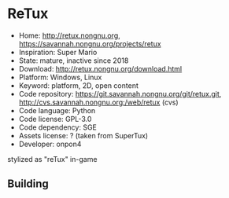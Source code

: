# ReTux

- Home: http://retux.nongnu.org, https://savannah.nongnu.org/projects/retux
- Inspiration: Super Mario
- State: mature, inactive since 2018
- Download: http://retux.nongnu.org/download.html
- Platform: Windows, Linux
- Keyword: platform, 2D, open content
- Code repository: https://git.savannah.nongnu.org/git/retux.git, http://cvs.savannah.nongnu.org:/web/retux (cvs)
- Code language: Python
- Code license: GPL-3.0
- Code dependency: SGE
- Assets license: ? (taken from SuperTux)
- Developer: onpon4

stylized as "reTux" in-game

## Building
